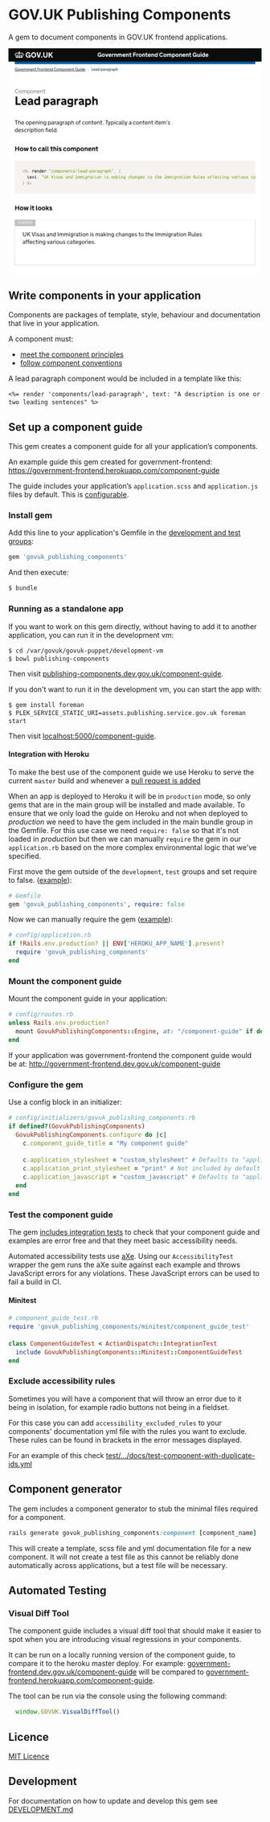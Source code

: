 # GOV.UK Publishing Components

A gem to document components in GOV.UK frontend applications.

![Screenshot of component guide](docs/screenshot.png)

## Write components in your application

Components are packages of template, style, behaviour and documentation that live in your application.

A component must:
* [meet the component principles](docs/component_principles.md)
* [follow component conventions](docs/component_conventions.md)

A lead paragraph component would be included in a template like this:

```erb
<%= render 'components/lead-paragraph', text: "A description is one or two leading sentences" %>
```

## Set up a component guide

This gem creates a component guide for all your application’s components.

An example guide this gem created for government-frontend:
https://government-frontend.herokuapp.com/component-guide

The guide includes your application’s `application.scss` and `application.js` files by default. This is [configurable](#configuration).

### Install gem

Add this line to your application's Gemfile in the [development and test groups](http://bundler.io/v1.12/groups.html#grouping-your-dependencies):

```ruby
gem 'govuk_publishing_components'
```

And then execute:
```bash
$ bundle
```

### Running as a standalone app

If you want to work on this gem directly, without having to add it to another
application, you can run it in the development vm:

```
$ cd /var/govuk/govuk-puppet/development-vm
$ bowl publishing-components
```

Then visit [publishing-components.dev.gov.uk/component-guide](http://publishing-components.dev.gov.uk/component-guide).

If you don't want to run it in the development vm, you can start the app with:

```
$ gem install foreman
$ PLEK_SERVICE_STATIC_URI=assets.publishing.service.gov.uk foreman start
```

Then visit [localhost:5000/component-guide](http://localhost:5000/component-guide).

#### Integration with Heroku

To make the best use of the component guide we use Heroku to serve the current `master` build and whenever a [pull request is added](https://devcenter.heroku.com/articles/github-integration-review-apps)

When an app is deployed to Heroku it will be in `production` mode, so only gems that are in the main group will be installed and made available.
To ensure that we only load the guide on Heroku and not when deployed to _production_ we need to have the gem included in the main bundle group in the Gemfile.
For this use case we need `require: false` so that it's not loaded in _production_ but then we can manually `require` the gem in our `application.rb` based on the more complex environmental logic that we've specified.

First move the gem outside of the `development`, `test` groups and set require to false. ([example](https://github.com/alphagov/government-frontend/blob/5110d3d33f7a6b63f218b889a5afec90e6df810f/Gemfile#L11)):

```ruby
# Gemfile
gem 'govuk_publishing_components', require: false
```

Now we can manually require the gem ([example](https://github.com/alphagov/government-frontend/blob/5110d3d33f7a6b63f218b889a5afec90e6df810f/config/application.rb#L14)):

```ruby
# config/application.rb
if !Rails.env.production? || ENV['HEROKU_APP_NAME'].present?
  require 'govuk_publishing_components'
end
```

### Mount the component guide

Mount the component guide in your application:

```ruby
# config/routes.rb
unless Rails.env.production?
  mount GovukPublishingComponents::Engine, at: "/component-guide" if defined?(GovukPublishingComponents)
end
```

If your application was government-frontend the component guide would be at:
http://government-frontend.dev.gov.uk/component-guide

### Configure the gem

Use a config block in an initializer:

```ruby
# config/initializers/govuk_publishing_components.rb
if defined?(GovukPublishingComponents)
  GovukPublishingComponents.configure do |c|
    c.component_guide_title = "My component guide"

    c.application_stylesheet = "custom_stylesheet" # Defaults to "application"
    c.application_print_stylesheet = "print" # Not included by default
    c.application_javascript = "custom_javascript" # Defaults to "application"
  end
end
```

### Test the component guide

The gem [includes integration tests](lib/govuk_publishing_components/minitest/component_guide_test.rb) to check that your component guide and examples are error free and that they meet basic accessibility needs.

Automated accessibility tests use [aXe](https://github.com/dequelabs/axe-core). Using our `AccessibilityTest` wrapper the gem runs the aXe suite against each example and throws JavaScript errors for any violations. These JavaScript errors can be used to fail a build in CI.

#### Minitest

```ruby
# component_guide_test.rb
require 'govuk_publishing_components/minitest/component_guide_test'

class ComponentGuideTest < ActionDispatch::IntegrationTest
  include GovukPublishingComponents::Minitest::ComponentGuideTest
end
```

### Exclude accessibility rules

Sometimes you will have a component that will throw an error due to it being in isolation, for example radio buttons not being in a fieldset.

For this case you can add `accessibility_excluded_rules` to your components' documentation yml file with the rules you want to exclude. These rules can be found in brackets in the error messages displayed.

For an example of this check [test/.../docs/test-component-with-duplicate-ids.yml](spec/dummy/app/views/components/docs/test-component-with-duplicate-ids.yml)


## Component generator

The gem includes a component generator to stub the minimal files required for a component.

```ruby
rails generate govuk_publishing_components:component [component_name]
```

This will create a template, scss file and yml documentation file for a new component. It will not create a test file as this cannot be reliably done automatically across applications, but a test file will be necessary.

## Automated Testing
### Visual Diff Tool
The component guide includes a visual diff tool that should make it easier to spot when you are introducing visual regressions in your components.

It can be run on a locally running version of the component guide, to compare it to the heroku master deploy. For example: [government-frontend.dev.gov.uk/component-guide](http://government-frontend.dev.gov.uk/component-guide) will be compared to [government-frontend.herokuapp.com/component-guide](https://government-frontend.herokuapp.com/component-guide).

The tool can be run via the console using the following command:
```js
  window.GOVUK.VisualDiffTool()
```

## Licence

[MIT Licence](LICENCE.md)

## Development
For documentation on how to update and develop this gem see [DEVELOPMENT.md](./DEVELOPMENT.md)
